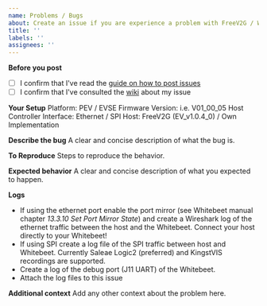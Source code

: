 ```yaml
---
name: Problems / Bugs
about: Create an issue if you are experience a problem with FreeV2G / Whitebeet or think you may encountered a bug.
title: ''
labels: ''
assignees: ''
---
```


**Before you post**
- [ ] I confirm that I've read the [guide on how to post issues](https://github.com/Sevenstax/FreeV2G/issues/304)
- [ ] I confirm that I've consulted the [wiki](https://github.com/Sevenstax/FreeV2G/wiki) about my issue

**Your Setup**
Platform: PEV / EVSE
Firmware Version: i.e. V01_00_05
Host Controller Interface: Ethernet / SPI
Host: FreeV2G (EV_v1.0.4_0) / Own Implementation

**Describe the bug**
A clear and concise description of what the bug is.

**To Reproduce**
Steps to reproduce the behavior.

**Expected behavior**
A clear and concise description of what you expected to happen.

**Logs**
- If using the ethernet port enable the port mirror (see Whitebeet manual chapter *13.3.10 Set Port Mirror State*) and create a Wireshark log of the ethernet traffic between the host and the Whitebeet. Connect your host directly to your Whitebeet!
- If using SPI create a log file of the SPI traffic between host and Whitebeet. Currently Saleae Logic2 (preferred) and KingstVIS recordings are supported.
- Create a log of the debug port (J11 UART) of the Whitebeet.
- Attach the log files to this issue

**Additional context**
Add any other context about the problem here.
